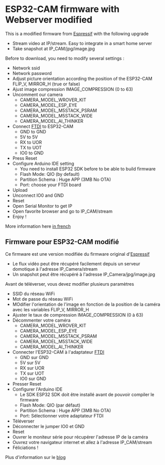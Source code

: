 # ESP32-CAM firmware with Webserver modified
This is a modified firmware from [Espressif](https://github.com/espressif/esp32-camera) with the following upgrade
* Stream video at IP/stream. Easy to integrate in a smart home server
* Take snapshot at IP_CAM/jpg/image.jpg

Before to download, you need to modify several settings :
* Network ssid
* Network password
* Adjust picture orientation according the position of the ESP32-CAM FLIP_V, MIRROR_H (true or false)
* Ajust image compression IMAGE_COMPRESSION (0 to 63)
* Uncomment our camera
  * CAMERA_MODEL_WROVER_KIT
  * CAMERA_MODEL_ESP_EYE
  * CAMERA_MODEL_M5STACK_PSRAM
  * CAMERA_MODEL_M5STACK_WIDE
  * CAMERA_MODEL_AI_THINKER
* Connect [FTDI](http://s.click.aliexpress.com/e/_d8ldxmV) to ESP32-CAM
  * GND to GND
  * 5V to 5V
  * RX to UOR
  * TX to UOT
  * IO0 to GND
* Press Reset   
* Configure Arduino IDE setting
  * You need to install ESP32 SDK before to be able to build firmware
  * Flash Mode: QIO (by default)
  * Partition Schema : Huge APP (3MB No OTA)
  * Port: choose your FTDI board
* Upload
* Unconnect IO0 and GND
* Reset
* Open Serial Monitor to get IP
* Open favorite browser and go to IP_CAM/stream
* Enjoy !

More information here [in french](https://projetsdiy.fr/esp32-cam-flash-firmware-test-domoticz-jeedom-home-assistant-nextdom-node-red/)

## Firmware pour ESP32-CAM modifié
Ce firmware est une version modifiée du firmware original d'[Espressif](https://github.com/espressif/esp32-camera)
* Le flux vidéo peut être récupéré facilement depuis un serveur domotique à l'adresse IP_Camera/stream
* Un snapshot peut être récupéré à l'adresse IP_Camera/jpg/image.jpg

Avant de téléverser, vous devez modifier plusieurs paramètres 
* SSID du réseau WiFi
* Mot de passe du réseau WiFi
* MOdifier l'orientation de l'image en fonction de la position de la caméra avec les variables FLIP_V, MIRROR_H 
* Ajuster le taux de compression IMAGE_COMPRESSION (0 à 63)
* Décommenter votre caméra
  * CAMERA_MODEL_WROVER_KIT
  * CAMERA_MODEL_ESP_EYE
  * CAMERA_MODEL_M5STACK_PSRAM
  * CAMERA_MODEL_M5STACK_WIDE
  * CAMERA_MODEL_AI_THINKER
* Connecter l'ESP32-CAM à l'adaptateur [FTDI](http://s.click.aliexpress.com/e/_d8ldxmV)
  * GND sur GND
  * 5V sur 5V
  * RX sur UOR
  * TX sur UOT
  * IO0 sur GND
* Presser Reset   
* Configurer l'Arduino IDE 
  * Le SDK ESP32 SDK doit être installé avant de pouvoir compiler le firmware
  * Flash Mode: QIO (par défaut)
  * Partition Schema : Huge APP (3MB No OTA)
  * Port: Sélectionner votre adaptateur FTDI 
* Téléverser
* Déconnecter le jumper IO0 et GND
* Reset
* Ouvrer le moniteur série pour récupérer l'adresse IP de la caméra
* Ouvrez votre navigateur internet et allez à l'adresse IP_CAM/stream
* Féliciations !

Plus d'information sur le [blog](https://projetsdiy.fr/esp32-cam-flash-firmware-test-domoticz-jeedom-home-assistant-nextdom-node-red/)
